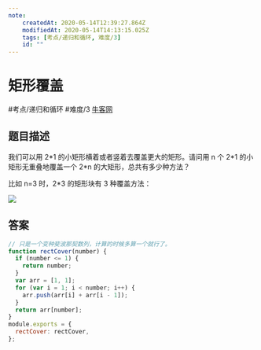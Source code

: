 ```yaml
---
note:
    createdAt: 2020-05-14T12:39:27.864Z
    modifiedAt: 2020-05-14T14:13:15.025Z
    tags: [考点/递归和循环, 难度/3]
    id: ""
---
```

# 矩形覆盖
#考点/递归和循环 #难度/3  [牛客网](https://www.nowcoder.com/practice/72a5a919508a4251859fb2cfb987a0e6?tpId=13&tqId=11163&tPage=2&rp=2&ru=/ta/coding-interviews&qru=/ta/coding-interviews/question-ranking)
<!-- @crossnote.comment "id":"b9dec993-e85b-4ab3-a8aa-486bc3c0f4e2" -->  
## 题目描述
我们可以用 2\*1 的小矩形横着或者竖着去覆盖更大的矩形。请问用 n 个 2\*1 的小矩形无重叠地覆盖一个 2\*n 的大矩形，总共有多少种方法？

比如 n=3 时，2\*3 的矩形块有 3 种覆盖方法：

![](https://i.loli.net/2020/05/14/xPmkSYfiE6dXnDu.png)  
## 答案

```javascript
// 只是一个变种斐波那契数列，计算的时候多算一个就行了。
function rectCover(number) {
  if (number <= 1) {
    return number;
  }
  var arr = [1, 1];
  for (var i = 1; i < number; i++) {
    arr.push(arr[i] + arr[i - 1]);
  }
  return arr[number];
}
module.exports = {
  rectCover: rectCover,
};
```


